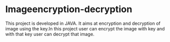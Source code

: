 # Imageencryption-decryption
This project is developed in JAVA. It aims at encryption and decryption of image using the key.In this project user can encrypt the image with key and with that key user can decrypt that image.
